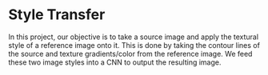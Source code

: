# Style Transfer

In this project, our objective is to take a source image and apply the textural style of a reference image onto it. This is done by taking the contour lines of the source and texture gradients/color from the reference image. We feed these two image styles into a CNN to output the resulting image.
